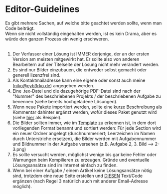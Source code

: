 # Editor-Guidelines

Es gibt mehrere Sachen, auf welche bitte geachtet werden sollte, wenn man Code beiträgt.  
Wenn sie nicht vollständig eingehalten werden, ist es kein Drama, aber es würde den ganzen Prozess ein wenig erschweren.  
<br/>

1. Der Verfasser einer Lösung ist IMMER derjenige, der an der ersten Version am meisten mitgewirkt hat. Er sollte also von anderen Bearbeitern auf der Titelseite der Lösung nicht mehr verändert werden.
2. Es sind nur Bilder einzubauen, die entweder selbst gemacht oder generell lizenzfrei sind.
3. Als Kontaktmailadresse kann eine eigene oder sonst auch meine (niko@cyb3rko.de) angegeben werden.
4. Eine .tex-Datei und die dazugehörige PDF-Datei sind nach der "Nummer" des beschriebenen Projekts / der beschriebenen Aufgabe zu benennen (siehe bereits hochgeladene Lösungen).
5. Wenn neue Pakete importiert werden, sollte eine kurze Beschreibung als Kommentar dahinter ergänzt werden, wofür dieses Paket genutzt wird (siehe [hier](https://github.com/cyb3rko/inf-schule-loesungen/blob/77090d49f912b1630a3792fe599b370ce471295f/7/7.1/7.1.1/7.1.1.1%20Hasen%20als%20Objekte/7.1.1.1.tex#L4) als Beispiel).
6. Die Bilder sollten immer, wie im [Template](/Template) zu erkennen ist, in dem dort vorliegenden Format benannt und sortiert werden: Für jede Section wird ein neuer Ordner angelegt (durchnummeriert; Leerzeichen im Namen durch Unterstriche ersetzen), die Bilder werden mit Aufgabennummer und Bildnummer in der Aufgabe versehen (z.B. Aufgabe 2, 3. Bild --> 2-3.png)
7. Es sollte versucht werden, möglichst wenige bis gar keine Fehler oder Warnungen beim Kompilieren zu erzeugen. Gründe und eventuelle Lösungsansätze sind im Internet einfach zu finden.
8. Wenn bei einer Aufgabe / einem Artikel keine Lösungsansätze nötig sind, trotzdem eine neue Seite erstellen und [DIESEN](https://github.com/cyb3rko/inf-schule-loesungen/blob/77090d49f912b1630a3792fe599b370ce471295f/7/7.1/7.1.1/7.1.1.2%20Teddy/7.1.1.2.tex#L122-L125) Text/Code ergänzen (nach Regel 3 natürlich auch mit anderer Email-Adresse möglich).
